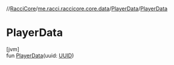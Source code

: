 //[RacciCore](../../../index.md)/[me.racci.raccicore.core.data](../index.md)/[PlayerData](index.md)/[PlayerData](-player-data.md)

# PlayerData

[jvm]\
fun [PlayerData](-player-data.md)(uuid: [UUID](https://docs.oracle.com/javase/8/docs/api/java/util/UUID.html))
